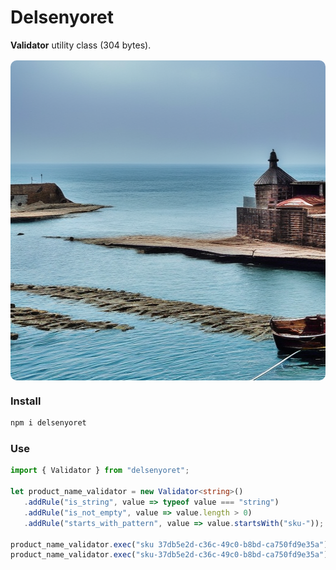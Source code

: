 # Delsenyoret

**Validator** utility class (304 bytes).

<div style="display: flex; align-items: center; justify-content: center; margin: 1rem 0;">
  <img width="512" height="512" style="border-radius: 10px;" src="./public/delsenyoret.png">
</div>

### Install

```bash
npm i delsenyoret
```

### Use

```ts
import { Validator } from "delsenyoret";

let product_name_validator = new Validator<string>()
   .addRule("is_string", value => typeof value === "string")
   .addRule("is_not_empty", value => value.length > 0)
   .addRule("starts_with_pattern", value => value.startsWith("sku-"));

product_name_validator.exec("sku 37db5e2d-c36c-49c0-b8bd-ca750fd9e35a"); // throws
product_name_validator.exec("sku-37db5e2d-c36c-49c0-b8bd-ca750fd9e35a"); // ok
```
